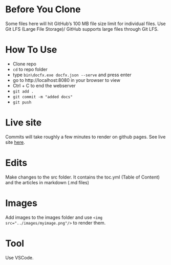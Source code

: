 # Before You Clone

Some files here will hit GitHub’s 100 MB file size limit for individual files.  Use Git LFS (Large File Storage)/ GitHub supports large files through Git LFS.
# How To Use
- Clone repo
- `cd` to repo folder
- type `bin\docfx.exe docfx.json --serve` and press enter
- go to http://localhost:8080 in your browser to view
- Ctrl + C to end the webserver
- `git add .`
- `git commit -m "added docs"`
- `git push`

# Live site

Commits will take roughly a few minutes to render on github pages. See live site [here](https://bluebytesystemsinc.github.io/docs/).

# Edits

Make changes to the src folder. It contains the toc.yml (Table of Content) and the articles in markdown (.md files)

# Images

Add images to the images folder and use `<img src="../images/myimage.png"/>` to render them.

# Tool 
Use VSCode.


